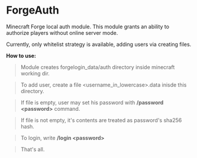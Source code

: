 
# ForgeAuth
Minecraft Forge local auth module.
This module grants an ability to authorize players without online server mode.

Currently, only whitelist strategy is available, adding users via creating files.

**How to use:**
> Module creates forgelogin_data/auth directory inside minecraft working dir.

> To add user, create a file \<username_in_lowercase\>.data inisde this directory.

> If file is empty, user may set his password with **/password \<password\>** command.

> If file is not empty, it's contents are treated as password's sha256 hash.

> To login, write **/login \<password\>**

> That's all.

